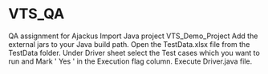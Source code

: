 # VTS_QA
QA assignment for Ajackus
 Import Java project VTS_Demo_Project
 Add the external jars to your Java build path.
 Open the TestData.xlsx file from the TestData folder. Under Driver sheet select the Test cases which you want to run and Mark ' Yes ' in the Execution flag column.
 Execute Driver.java file.
